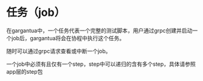 # 任务（job）
在gargantua中，一个任务代表一个完整的测试脚本，用户通过grpc创建并启动一个job后，gargantua将会在协程中执行这个任务。

随时可以通过grpc请求查看或中断一个job。

一个job中必须有且仅有一个step，step中可以递归的含有多个step，具体请参照app层的step包